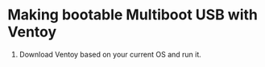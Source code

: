 # Making bootable Multiboot USB with Ventoy
1. Download Ventoy based on your current OS and run it.
